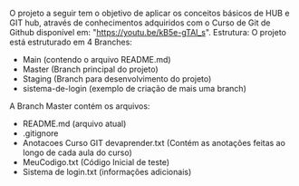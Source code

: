 O projeto a seguir tem o objetivo de aplicar os conceitos básicos de HUB e GIT hub, através de conhecimentos adquiridos com o Curso de Git de Github disponível em: "https://youtu.be/kB5e-gTAl_s".
Estrutura:
O projeto está estruturado em 4 Branches:
- Main (contendo o arquivo README.md)
- Master (Branch principal do projeto)
- Staging (Branch para desenvolvimento do projeto)
- sistema-de-login (exemplo de criação de mais uma branch)

A Branch Master contém os arquivos:
- README.md (arquivo atual)
- .gitignore
- Anotacoes Curso GIT devaprender.txt (Contém as anotações feitas ao longo de cada aula do curso)
- MeuCodigo.txt (Código Inicial de teste)
- Sistema de login.txt (informações adicionais)
